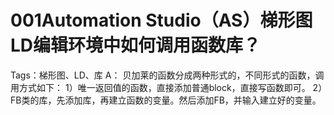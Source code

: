 # 001Automation Studio（AS）梯形图LD编辑环境中如何调用函数库？
Tags：梯形图、LD、库
A：
贝加莱的函数分成两种形式的，不同形式的函数，调用方式如下：
1）唯一返回值的函数，直接添加普通block，直接写函数即可。
2）FB类的库，先添加库，再建立函数的变量。然后添加FB，并输入建立好的变量。